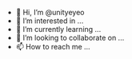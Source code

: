 - 👋 Hi, I’m @unityeyeo
- 👀 I’m interested in ...
- 🌱 I’m currently learning ...
- 💞️ I’m looking to collaborate on ...
- 📫 How to reach me ...

<!---
unityeyeo/unityeyeo is a ✨ special ✨ repository because its `README.md` (this file) appears on your GitHub profile.
You can click the Preview link to take a look at your changes.
--->
